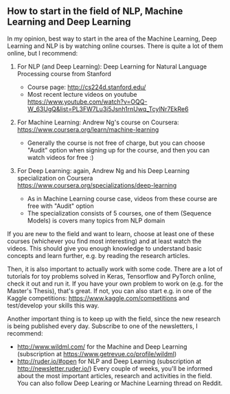 ## How to start in the field of NLP, Machine Learning and Deep Learning 

In my opinion, best way to start in the area of the Machine Learning, Deep Learning and NLP is by watching online courses. There is quite a lot of them online, but I recommend:

1. For NLP (and Deep Learning): Deep Learning for Natural Language Processing course from Stanford 
   - Course page: http://cs224d.stanford.edu/
   - Most recent lecture videos on youtube https://www.youtube.com/watch?v=OQQ-W_63UgQ&list=PL3FW7Lu3i5Jsnh1rnUwq_TcylNr7EkRe6

2. For Machine Learning: Andrew Ng's course on Coursera: https://www.coursera.org/learn/machine-learning
   - Generally the course is not free of charge, but you can choose "Audit" option when signing up for the course, and then you can watch videos for free :)

3. For Deep Learning: again, Andrew Ng and his Deep Learning specialization on Coursera https://www.coursera.org/specializations/deep-learning
   - As in Machine Learning course case, videos from these course are free with "Audit" option
   - The specialization consists of 5 courses, one of them (Sequence Models) is covers many topics from NLP domain
  
If you are new to the field and want to learn, choose at least one of these courses (whichever you find most interesting) and at least watch the videos. This should give you enough knowledge to understand basic concepts and learn further, e.g. by reading the research articles. 

Then, it is also important to actually work with some code. There are a lot of tutorials for toy problems solved in Keras, Tensorflow and PyTorch online, check it out and run it. If you have your own problem to work on (e.g. for the Master's Thesis), that's great. If not, you can also start e.g. in one of the Kaggle competitions: https://www.kaggle.com/competitions and test/develop your skills this way.

Another important thing is to keep up with the field, since the new research is being published every day. Subscribe to one of the newsletters, I recommend:
- http://www.wildml.com/ for the Machine and Deep Learning (subscription at https://www.getrevue.co/profile/wildml)
- http://ruder.io/#open for NLP and Deep Learning (subscription at http://newsletter.ruder.io/)
Every couple of weeks, you'll be informed about the most important articles, research and activities in the field.
You can also follow Deep Learing or Machine Learning thread on Reddit.
